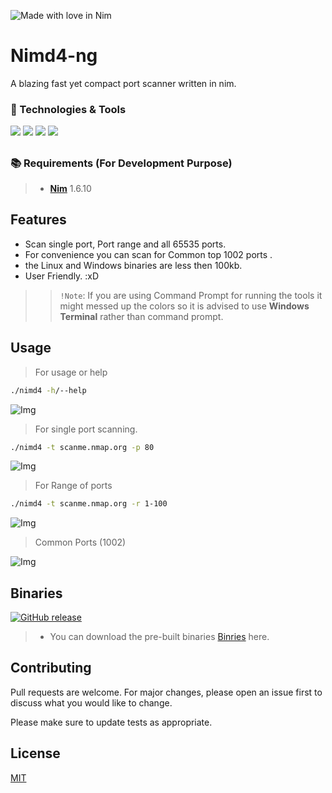 ![Made with love in Nim](https://madewithlove.now.sh/pk?heart=true&template=for-the-badge&text=Nim)
# Nimd4-ng

A blazing fast yet compact port scanner written in nim.

### 🔧 Technologies & Tools

![](https://img.shields.io/badge/OS-Linux-informational?style=flat-square&logo=kali-linux&logoColor=white&color=5194f0&bgcolor=110d17)
![](https://img.shields.io/badge/Editor-VS_Code-informational?style=flat-square&logo=visual-studio&logoColor=white&color=5194f0)
![](https://img.shields.io/badge/Language-Nim-informational?style=flat-square&logo=nim&logoColor=white&color=5194f0&bgcolor=110d17)
![](https://img.shields.io/badge/Nim_Version-1.6.10-informational?style=flat-square&logo=Nim&logoColor=white&color=5194f0&bgcolor=110d17)
##

### 📚 Requirements (For Development Purpose)
> - [**Nim**](https://nim-lang.org/) 1.6.10

## Features

- Scan single port, Port range and all 65535 ports.
- For convenience you can scan for Common top 1002 ports .
- the Linux and Windows binaries are less then 100kb.
- User Friendly. :xD

>> `!Note`: If you are using Command Prompt for running the tools it might messed up the colors so it is advised to use **Windows Terminal** rather than command prompt.

## Usage
> For usage or help
```bash
./nimd4 -h/--help
```
![Img](https://i.ibb.co/Lp0sm4D/help.png "Help")

> For single port scanning.
```bash
./nimd4 -t scanme.nmap.org -p 80
```

![Img](https://i.ibb.co/t3bVRvk/port-scan.png "Single Port Scan")

> For Range of ports
```bash
./nimd4 -t scanme.nmap.org -r 1-100
```

![Img](https://i.ibb.co/PzdB5Hk/port-range.png "Port Range")

> Common Ports (1002)

![Img](https://i.ibb.co/DgFSY6S/Common-Ports.png "Port Range")
##

## Binaries
<a href="https://github.com/sc4rfurry/nimd4-ng/releases/" style="text-align=center"><img src="https://img.shields.io/github/release/sc4rfurry/nimd4-ng?include_prereleases=&sort=semver&color=blue" alt="GitHub release"></a>

> - You can download the pre-built binaries [Binries](https://github.com/sc4rfurry/nimd4-ng/releases) here.

## Contributing

Pull requests are welcome. For major changes, please open an issue first
to discuss what you would like to change.

Please make sure to update tests as appropriate.

## License

[MIT](https://choosealicense.com/licenses/mit/)